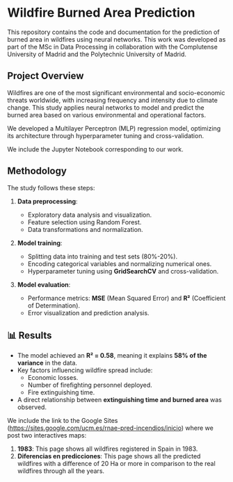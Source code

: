# Wildfire Burned Area Prediction

This repository contains the code and documentation for the prediction of burned area in wildfires using neural networks. 
This work was developed as part of the MSc in Data Processing in collaboration with the Complutense University of Madrid and the Polytechnic University of Madrid.

## Project Overview

Wildfires are one of the most significant environmental and socio-economic threats worldwide, with increasing frequency and intensity due to climate change. 
This study applies neural networks to model and predict the burned area based on various environmental and operational factors.

We developed a Multilayer Perceptron (MLP) regression model, optimizing its architecture through hyperparameter tuning and cross-validation.

We include the Jupyter Notebook corresponding to our work.


## Methodology

The study follows these steps:

1. **Data preprocessing**:
   - Exploratory data analysis and visualization.
   - Feature selection using Random Forest.
   - Data transformations and normalization.

2. **Model training**:
   - Splitting data into training and test sets (80%-20%).
   - Encoding categorical variables and normalizing numerical ones.
   - Hyperparameter tuning using **GridSearchCV** and cross-validation.

3. **Model evaluation**:
   - Performance metrics: **MSE** (Mean Squared Error) and **R²** (Coefficient of Determination).
   - Error visualization and prediction analysis.

## 📊 Results

- The model achieved an **R² = 0.58**, meaning it explains **58% of the variance** in the data.
- Key factors influencing wildfire spread include:
  - Economic losses.
  - Number of firefighting personnel deployed.
  - Fire extinguishing time.
- A direct relationship between **extinguishing time and burned area** was observed.


We include the link to the Google Sites (https://sites.google.com/ucm.es/rnae-pred-incendios/inicio) where we post two interactives maps: 
1. **1983**: This page shows all wildfires registered in Spain in 1983.
2. **Diferencias en predicciones**: This page shows all the predicted wildfires with a difference of 20 Ha or more in comparison to the real wildfires through all the years.

